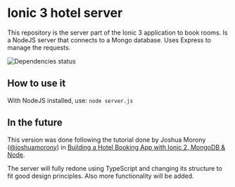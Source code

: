 # Ionic 3 hotel server
This repository is the server part of the Ionic 3 application to book rooms.
Is a NodeJS server that connects to a Mongo database. Uses Express to manage the requests.

![Dependencies status](https://david-dm.org/dnchia/Ionic3-hotel-server.svg)

## How to use it
With NodeJS installed, use: `node server.js`

## In the future
This version was done following the tutorial done by Joshua Morony ([@joshuamorony](https://github.com/joshuamorony)) in
[Building a Hotel Booking App with Ionic 2, MongoDB & Node](https://www.joshmorony.com/building-a-hotel-booking-app-with-ionic-2-mongodb-node/).

The server will fully redone using TypeScript and changing its structure to fit good design principles.
Also more functionality will be added.